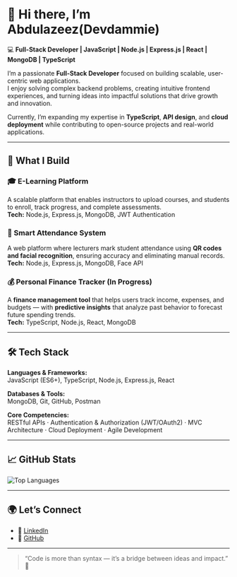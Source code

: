 # 👋 Hi there, I’m Abdulazeez(Devdammie) 

💻 **Full-Stack Developer | JavaScript | Node.js | Express.js | React | MongoDB | TypeScript**  

I’m a passionate **Full-Stack Developer** focused on building scalable, user-centric web applications.  
I enjoy solving complex backend problems, creating intuitive frontend experiences, and turning ideas into impactful solutions that drive growth and innovation.  

Currently, I’m expanding my expertise in **TypeScript**, **API design**, and **cloud deployment** while contributing to open-source projects and real-world applications.

---

## 🚀 What I Build  

### 🎓 E-Learning Platform  
A scalable platform that enables instructors to upload courses, and students to enroll, track progress, and complete assessments.  
**Tech:** Node.js, Express.js, MongoDB, JWT Authentication  

### 🧠 Smart Attendance System  
A web platform where lecturers mark student attendance using **QR codes and facial recognition**, ensuring accuracy and eliminating manual records.  
**Tech:** Node.js, Express.js, MongoDB, Face API  

### 💰 Personal Finance Tracker (In Progress)  
A **finance management tool** that helps users track income, expenses, and budgets — with **predictive insights** that analyze past behavior to forecast future spending trends.  
**Tech:** TypeScript, Node.js, React, MongoDB  

---

## 🛠️ Tech Stack  

**Languages & Frameworks:**  
JavaScript (ES6+), TypeScript, Node.js, Express.js, React  

**Databases & Tools:**  
MongoDB, Git, GitHub, Postman  

**Core Competencies:**  
RESTful APIs · Authentication & Authorization (JWT/OAuth2) · MVC Architecture · Cloud Deployment · Agile Development  

---

## 📈 GitHub Stats  

![Top Languages](https://github-readme-stats.vercel.app/api/top-langs/?username=devdammie&layout=compact&theme=radical)

---

## 🌍 Let’s Connect  

- 💼 [LinkedIn](https://linkedin.com/in/)  
- 🐙 [GitHub](https://github.com/devdammie)  
---

> “Code is more than syntax — it’s a bridge between ideas and impact.” 🚀  

<!--
**Devdammie/devdammie** is a ✨ _special_ ✨ repository because its `README.md` (this file) appears on your GitHub profile.

Here are some ideas to get you started:

- 🔭 I’m currently working on ...
- 🌱 I’m currently learning ...
- 👯 I’m looking to collaborate on ...
- 🤔 I’m looking for help with ...
- 💬 Ask me about ...
- 📫 How to reach me: ...
- 😄 Pronouns: ...
- ⚡ Fun fact: ...
-->
